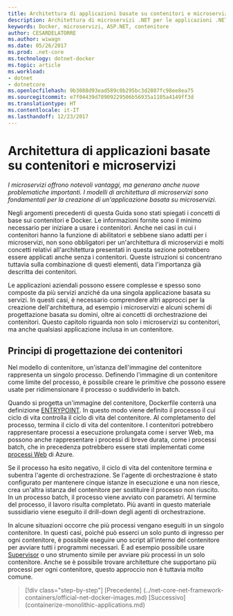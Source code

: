 ```yaml
---
title: Architettura di applicazioni basate su contenitori e microservizi
description: Architettura di microservizi .NET per le applicazioni .NET incluse in contenitori | Architettura di applicazioni .NET basate su contenitori e microservizi
keywords: Docker, microservizi, ASP.NET, contenitore
author: CESARDELATORRE
ms.author: wiwagn
ms.date: 05/26/2017
ms.prod: .net-core
ms.technology: dotnet-docker
ms.topic: article
ms.workload:
- dotnet
- dotnetcore
ms.openlocfilehash: 9b3088d93ead589c0b295bc3d2807fc98ee8ea75
ms.sourcegitcommit: e7f04439d78909229506b56935a1105a4149ff3d
ms.translationtype: HT
ms.contentlocale: it-IT
ms.lasthandoff: 12/23/2017
---
```

# <a name="architecting-container--and-microservice-based-applications"></a>Architettura di applicazioni basate su contenitori e microservizi

*I microservizi offrono notevoli vantaggi, ma generano anche nuove problematiche importanti. I modelli di architettura di microservizi sono fondamentali per la creazione di un'applicazione basata su microservizi.*

Negli argomenti precedenti di questa Guida sono stati spiegati i concetti di base sui contenitori e Docker. Le informazioni fornite sono il minimo necessario per iniziare a usare i contenitori. Anche nei casi in cui i contenitori hanno la funzione di abilitatori e sebbene siano adatti per i microservizi, non sono obbligatori per un'architettura di microservizi e molti concetti relativi all'architettura presentati in questa sezione potrebbero essere applicati anche senza i contenitori. Queste istruzioni si concentrano tuttavia sulla combinazione di questi elementi, data l'importanza già descritta dei contenitori.

Le applicazioni aziendali possono essere complesse e spesso sono composte da più servizi anziché da una singola applicazione basata su servizi. In questi casi, è necessario comprendere altri approcci per la creazione dell'architettura, ad esempio i microservizi e alcuni schemi di progettazione basata su domini, oltre ai concetti di orchestrazione dei contenitori. Questo capitolo riguarda non solo i microservizi su contenitori, ma anche qualsiasi applicazione inclusa in un contenitore.

## <a name="container-design-principles"></a>Principi di progettazione dei contenitori

Nel modello di contenitore, un'istanza dell'immagine del contenitore rappresenta un singolo processo. Definendo l'immagine di un contenitore come limite del processo, è possibile creare le primitive che possono essere usate per ridimensionare il processo o suddividerlo in batch.

Quando si progetta un'immagine del contenitore, Dockerfile conterrà una definizione [ENTRYPOINT](https://docs.docker.com/engine/reference/builder/). In questo modo viene definito il processo il cui ciclo di vita controlla il ciclo di vita del contenitore. Al completamento del processo, termina il ciclo di vita del contenitore. I contenitori potrebbero rappresentare processi a esecuzione prolungata come i server Web, ma possono anche rappresentare i processi di breve durata, come i processi batch, che in precedenza potrebbero essere stati implementati come [processi Web](https://docs.microsoft.com/azure/app-service-web/websites-webjobs-resources) di Azure.

Se il processo ha esito negativo, il ciclo di vita del contenitore termina e subentra l'agente di orchestrazione. Se l'agente di orchestrazione è stato configurato per mantenere cinque istanze in esecuzione e una non riesce, crea un'altra istanza del contenitore per sostituire il processo non riuscito. In un processo batch, il processo viene avviato con parametri. Al termine del processo, il lavoro risulta completato. Più avanti in questo materiale sussidiario viene eseguito il drill-down degli agenti di orchestrazione.

In alcune situazioni occorre che più processi vengano eseguiti in un singolo contenitore. In questi casi, poiché può esserci un solo punto di ingresso per ogni contenitore, è possibile eseguire uno script all'interno del contenitore per avviare tutti i programmi necessari. È ad esempio possibile usare [Supervisor](http://supervisord.org/) o uno strumento simile per avviare più processi in un solo contenitore. Anche se è possibile trovare architetture che supportano più processi per ogni contenitore, questo approccio non è tuttavia molto comune.


>[!div class="step-by-step"]
[Precedente] (../net-core-net-framework-containers/official-net-docker-images.md) [Successivo] (containerize-monolithic-applications.md)
